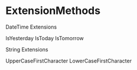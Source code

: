 # ExtensionMethods


DateTime Extensions

IsYesterday
IsToday
IsTomorrow


String Extensions

UpperCaseFirstCharacter
LowerCaseFirstCharacter